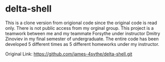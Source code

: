 # delta-shell
This is a clone version from origional code since the original code is read only. There is not public access from my orginal group. 
This project is a teamwork between me and my teammate Forsythe under instructor Dmitry Zinoviev in my final semester of undergraduate.
The entire code has been developed 5 different times as 5 different homeworks under my instructor. 

Original Link: https://github.com/james-4sythe/delta-shell.git
